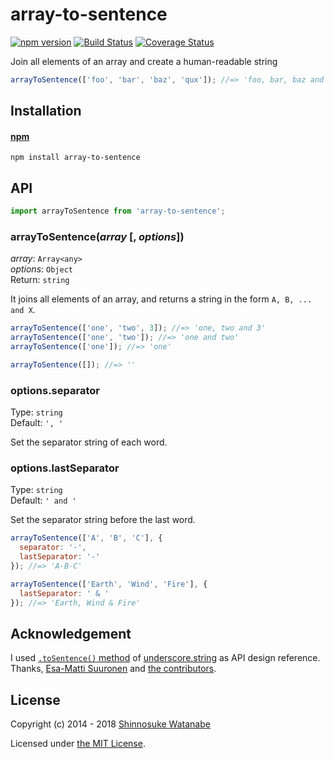 # array-to-sentence

[![npm version](https://img.shields.io/npm/v/array-to-sentence.svg)](https://www.npmjs.com/package/array-to-sentence)
[![Build Status](https://travis-ci.org/shinnn/array-to-sentence.svg?branch=master)](https://travis-ci.org/shinnn/array-to-sentence)
[![Coverage Status](https://img.shields.io/coveralls/shinnn/array-to-sentence.svg)](https://coveralls.io/github/shinnn/array-to-sentence)

Join all elements of an array and create a human-readable string

```javascript
arrayToSentence(['foo', 'bar', 'baz', 'qux']); //=> 'foo, bar, baz and qux'
```

## Installation

#### [npm](https://www.npmjs.com/)

```
npm install array-to-sentence
```

## API

```js
import arrayToSentence from 'array-to-sentence';
```

### arrayToSentence(*array* [, *options*])

*array*: `Array<any>`  
*options*: `Object`  
Return: `string`

It joins all elements of an array, and returns a string in the form `A, B, ... and X`.

```javascript
arrayToSentence(['one', 'two', 3]); //=> 'one, two and 3'
arrayToSentence(['one', 'two']); //=> 'one and two'
arrayToSentence(['one']); //=> 'one'

arrayToSentence([]); //=> ''
```

### options.separator

Type: `string`  
Default: `', '`

Set the separator string of each word.

### options.lastSeparator

Type: `string`  
Default: `' and '`

Set the separator string before the last word.

```javascript
arrayToSentence(['A', 'B', 'C'], {
  separator: '-',
  lastSeparator: '-'
}); //=> 'A-B-C'

arrayToSentence(['Earth', 'Wind', 'Fire'], {
  lastSeparator: ' & '
}); //=> 'Earth, Wind & Fire'
```

## Acknowledgement

I used [`.toSentence()` method](https://epeli.github.io/underscore.string/#tosentence-array-delimiter-lastdelimiter-gt-string) of [underscore.string](https://github.com/epeli/underscore.string) as API design reference. Thanks, [Esa-Matti Suuronen](https://github.com/epeli) and [the contributors](https://github.com/epeli/underscore.string/graphs/contributors).

## License

Copyright (c) 2014 - 2018 [Shinnosuke Watanabe](https://github.com/shinnn)

Licensed under [the MIT License](./LICENSE).
